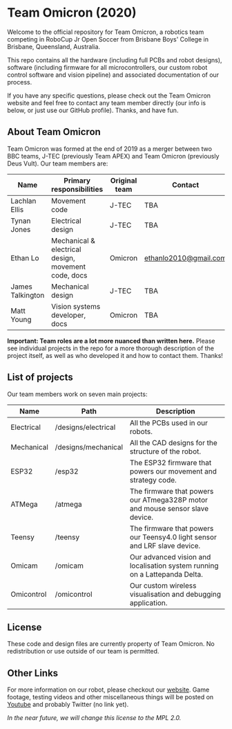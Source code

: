 Team Omicron (2020)
====================

Welcome to the official repository for Team Omicron, a robotics team competing in RoboCup Jr Open Soccer from Brisbane
Boys' College in Brisbane, Queensland, Australia.

This repo contains all the hardware (including full PCBs and robot designs), software (including firmware for all
microcontrollers, our custom robot control software and vision pipeline) and associated documentation of our process.

If you have any specific questions, please check out the Team Omicron website and feel free to contact any team member 
directly (our info is below, or just use our GitHub profile). Thanks, and have fun.

## About Team Omicron
Team Omicron was formed at the end of 2019 as a merger between two BBC teams, J-TEC (previously Team APEX) and Team 
Omicron (previously Deus Vult). Our team members are:

| Name               | Primary responsibilities                                        | Original team | Contact |
|--------------------|-----------------------------------------------------------------|---------------|---------|
| Lachlan Ellis      | Movement code                                                   | J-TEC         | TBA     |
| Tynan Jones        | Electrical design                                               | J-TEC         | TBA     | 
| Ethan Lo           | Mechanical & electrical design, movement code, docs             | Omicron       | ethanlo2010@gmail.com |
| James Talkington   | Mechanical design                                               | J-TEC         | TBA     |
| Matt Young         | Vision systems developer, docs                                  | Omicron       | TBA     |

**Important: Team roles are a lot more nuanced than written here.** Please see individual projects in the repo for
a more thorough description of the project itself, as well as who developed it and how to contact them. Thanks!

## List of projects
Our team members work on seven main projects:

| Name       | Path                | Description                                                                   |
|------------|---------------------|-------------------------------------------------------------------------------|
| Electrical | /designs/electrical | All the PCBs used in our robots.                                              |
| Mechanical | /designs/mechanical | All the CAD designs for the structure of the robot.                           |
| ESP32      | /esp32              | The ESP32 firmware that powers our movement and strategy code.                |
| ATMega     | /atmega             | The firmware that powers our ATmega328P motor and mouse sensor slave device.  |
| Teensy     | /teensy             | The firmware that powers our Teensy4.0 light sensor and LRF slave device.     |
| Omicam     | /omicam             | Our advanced vision and localisation system running on a Lattepanda Delta.    |
| Omicontrol | /omicontrol         | Our custom wireless visualisation and debugging application.                  |

## License
These code and design files are currently property of Team Omicron.
No redistribution or use outside of our team is permitted. 

## Other Links
For more information on our robot, please checkout our [website](https://teamomicron.github.io/). Game footage, testing 
videos and other miscellaneous things will be posted on [Youtube](https://www.youtube.com/channel/UCAu5r4Zpu0z3kGZSfxlnySw?) 
and probably Twitter (no link yet). 

_In the near future, we will change this license to the MPL 2.0._

